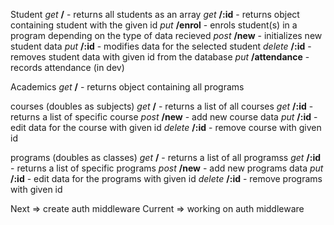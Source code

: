 Student
_get_ **/** - returns all students as an array
_get_ **/:id** - returns object containing student with the given id
_put_ **/enrol** - enrols student(s) in a program depending on the type of data recieved
_post_ **/new** - initializes new student data
_put_ **/:id** - modifies data for the selected student
_delete_ **/:id** - removes student data with given id from the database
_put_ **/attendance** - records attendance (in dev)

Academics
_get_ **/** - returns object containing all programs

courses (doubles as subjects)
_get_ **/** - returns a list of all courses
_get_ **/:id** - returns a list of specific course
_post_ **/new** - add new course data
_put_ **/:id** - edit data for the course with given id
_delete_ **/:id** - remove course with given id

programs (doubles as classes)
_get_ **/** - returns a list of all programss
_get_ **/:id** - returns a list of specific programs
_post_ **/new** - add new programs data
_put_ **/:id** - edit data for the programs with given id
_delete_ **/:id** - remove programs with given id

Next => create auth middleware
Current => working on auth middleware
